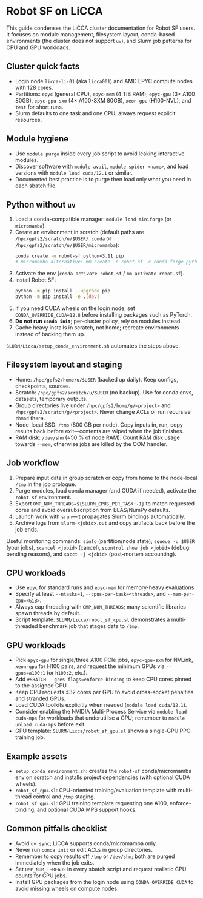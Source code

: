 # Robot SF on LiCCA

This guide condenses the LiCCA cluster documentation for Robot SF users. It focuses on
module management, filesystem layout, conda-based environments (the cluster does not
support `uv`), and Slurm job patterns for CPU and GPU workloads.

## Cluster quick facts
- Login node `licca-li-01` (aka `licca001`) and AMD EPYC compute nodes with 128 cores.
- Partitions: `epyc` (general CPU), `epyc-mem` (4 TiB RAM), `epyc-gpu` (3× A100 80GB),
  `epyc-gpu-sxm` (4× A100-SXM 80GB), `xeon-gpu` (H100-NVL), and `test` for short runs.
- Slurm defaults to one task and one CPU; always request explicit resources.

## Module hygiene
- Use `module purge` inside every job script to avoid leaking interactive modules.
- Discover software with `module avail`, `module spider <name>`, and load versions with
  `module load cuda/12.1` or similar.
- Documented best practice is to purge then load only what you need in each sbatch file.

## Python without `uv`
1. Load a conda-compatible manager: `module load miniforge` (or `micromamba`).
2. Create an environment in scratch (default paths are `/hpc/gpfs2/scratch/u/$USER/.conda`
   or `/hpc/gpfs2/scratch/u/$USER/micromamba`):
   ```bash
   conda create -n robot-sf python=3.11 pip
   # micromamba alternative: mm create -n robot-sf -c conda-forge python=3.11 pip
   ```
3. Activate the env (`conda activate robot-sf` / `mm activate robot-sf`).
4. Install Robot SF:
   ```bash
   python -m pip install --upgrade pip
   python -m pip install -e .[dev]
   ```
5. If you need CUDA wheels on the login node, set
   `CONDA_OVERRIDE_CUDA=12.8` before installing packages such as PyTorch.
6. **Do not run `conda init`**; per-cluster policy, rely on modules instead.
7. Cache heavy installs in scratch, not home; recreate environments instead of backing
   them up.

`SLURM/Licca/setup_conda_environment.sh` automates the steps above.

## Filesystem layout and staging
- Home: `/hpc/gpfs2/home/u/$USER` (backed up daily). Keep configs, checkpoints, sources.
- Scratch: `/hpc/gpfs2/scratch/u/$USER` (no backup). Use for conda envs, datasets,
  temporary outputs.
- Group directories live under `/hpc/gpfs2/home/g/<project>` and `/hpc/gpfs2/scratch/g/<project>`.
  Never change ACLs or run recursive `chmod` there.
- Node-local SSD: `/tmp` (800 GB per node). Copy inputs in, run, copy results back before
  exit—contents are wiped when the job finishes.
- RAM disk: `/dev/shm` (≈50 % of node RAM). Count RAM disk usage towards `--mem`, otherwise
  jobs are killed by the OOM handler.

## Job workflow
1. Prepare input data in group scratch or copy from home to the node-local `/tmp` in the
   job prologue.
2. Purge modules, load conda manager (and CUDA if needed), activate the `robot-sf`
   environment.
3. Export `OMP_NUM_THREADS=${SLURM_CPUS_PER_TASK:-1}` to match requested cores and avoid
   oversubscription from BLAS/NumPy defaults.
4. Launch work with `srun`—it propagates Slurm bindings automatically.
5. Archive logs from `slurm-<jobid>.out` and copy artifacts back before the job ends.

Useful monitoring commands: `sinfo` (partition/node state), `squeue -u $USER` (your jobs),
`scancel <jobid>` (cancel), `scontrol show job <jobid>` (debug pending reasons), and
`sacct -j <jobid>` (post-mortem accounting).

## CPU workloads
- Use `epyc` for standard runs and `epyc-mem` for memory-heavy evaluations.
- Specify at least `--ntasks=1`, `--cpus-per-task=<threads>`, and `--mem-per-cpu=<GiB>`.
- Always cap threading with `OMP_NUM_THREADS`; many scientific libraries spawn threads by
  default.
- Script template: `SLURM/Licca/robot_sf_cpu.sl` demonstrates a multi-threaded benchmark
  job that stages data to `/tmp`.

## GPU workloads
- Pick `epyc-gpu` for single/three A100 PCIe jobs, `epyc-gpu-sxm` for NVLink, `xeon-gpu`
  for H100 pairs, and request the minimum GPUs via `--gpus=a100:1` (or `h100:2`, etc.).
- Add `#SBATCH --gres-flags=enforce-binding` to keep CPU cores pinned to the assigned GPU.
- Keep CPU requests ≤32 cores per GPU to avoid cross-socket penalties and stranded GPUs.
- Load CUDA toolkits explicitly when needed (`module load cuda/12.1`).
- Consider enabling the NVIDIA Multi-Process Service via `module load cuda-mps` for
  workloads that underutilise a GPU; remember to `module unload cuda-mps` before exit.
- GPU template: `SLURM/Licca/robot_sf_gpu.sl` shows a single-GPU PPO training job.

## Example assets
- `setup_conda_environment.sh`: creates the `robot-sf` conda/micromamba env on scratch and
  installs project dependencies (with optional CUDA wheels).
- `robot_sf_cpu.sl`: CPU-oriented training/evaluation template with multi-thread control and
  `/tmp` staging.
- `robot_sf_gpu.sl`: GPU training template requesting one A100, enforce-binding, and optional
  CUDA MPS support hooks.

## Common pitfalls checklist
- Avoid `uv sync`; LiCCA supports conda/micromamba only.
- Never run `conda init` or edit ACLs in group directories.
- Remember to copy results off `/tmp` or `/dev/shm`; both are purged immediately when the
  job exits.
- Set `OMP_NUM_THREADS` in every sbatch script and request realistic CPU counts for GPU jobs.
- Install GPU packages from the login node using `CONDA_OVERRIDE_CUDA` to avoid missing
  wheels on compute nodes.
